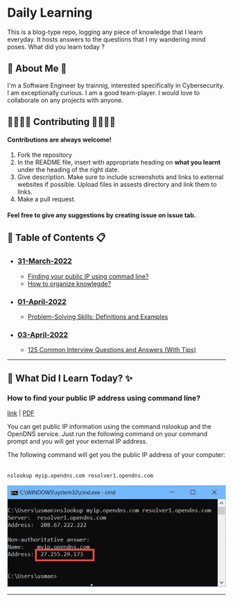 
# Daily Learning

This is a blog-type repo, logging any piece of knowledge that I learn everyday. It hosts answers to the questions that I my wandering mind poses.
What did you learn today ?


## 🚀 About Me 🚀
I'm a Software Engineer by trainnig, interested specifically in Cybersecurity. I am exceptionally curious. I am a good team-player. I would love to collaborate on any projects with anyone.




## 👨‍👩‍👧‍👦 Contributing 👨‍👩‍👧‍👦

#### Contributions are always welcome!
1. Fork the repository
2. In the README file, insert with appropriate heading on **what you learnt** under the heading of the right date.
3. Give description. Make sure to include screenshots and links to external websites if possible. Upload files in assests directory and link them to links.
4. Make a pull request.

#### Feel free to give any suggestions by creating issue on issue tab.



## 📑 Table of Contents 📋

- ### [31-March-2022]()
    * [Finding your public IP using commad line?](#how-to-find-your-public-ip-address-using-command-line?)
    * [How to organize knowlegde?](link)

- ### [01-April-2022](#01-april-2022)
    * [Problem-Solving Skills: Definitions and Examples](https://www.indeed.com/career-advice/resumes-cover-letters/problem-solving-skills)
    
- ### [03-April-2022](#03-april-2022)
    * [125 Common Interview Questions and Answers (With Tips)](https://www.indeed.com/career-advice/interviewing/top-interview-questions-and-answers)


---
## 🧠 What Did I Learn Today? ✨

### How to find your public IP address using command line?

[link](https://www.itechtics.com/how-to-check-public-ip-address-using-command-line-in-windows-10/) | [PDF](assets/pdfs/cmdFindIP.pdf)

You can get public IP information using the command nslookup and the OpenDNS service. Just run the following command on your command prompt and you will get your external IP address.

The following command will get you the public IP address of your computer:


```bat

nslookup myip.opendns.com resolver1.opendns.com

```
![nslookup](/assets/imgs/nslookup-external-ip-address.jpg)

---

